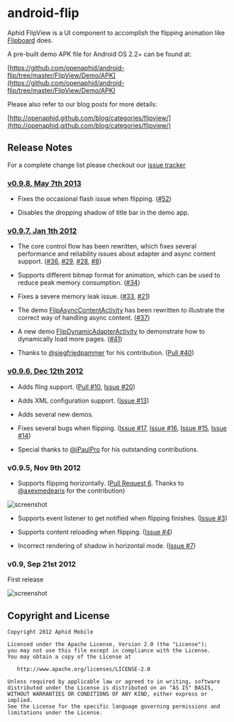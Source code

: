 android-flip
============

Aphid FlipView is a UI component to accomplish the flipping animation like [Flipboard](http://www.flipboard.com) does.

A pre-built demo APK file for Android OS 2.2+ can be found at:

[https://github.com/openaphid/android-flip/tree/master/FlipView/Demo/APK](https://github.com/openaphid/android-flip/tree/master/FlipView/Demo/APK)

Please also refer to our blog posts for more details:

[http://openaphid.github.com/blog/categories/flipview/](http://openaphid.github.com/blog/categories/flipview/)

## Release Notes

For a complete change list please checkout our [issue tracker](https://github.com/openaphid/android-flip/issues/milestones?state=closed)

### [v0.9.8, May 7th 2013](https://github.com/openaphid/android-flip/issues?milestone=4&state=closed)

- Fixes the occasional flash issue when flipping. ([#52](https://github.com/openaphid/android-flip/issues/52))

- Disables the dropping shadow of title bar in the demo app.

### [v0.9.7, Jan 1th 2012](https://github.com/openaphid/android-flip/issues?milestone=3&state=closed)

- The core control flow has been rewritten, which fixes several performance and reliability issues about adapter and async content support. ([#36](https://github.com/openaphid/android-flip/issues/36), [#29](https://github.com/openaphid/android-flip/issues/29), [#28](https://github.com/openaphid/android-flip/issues/28), [#8](https://github.com/openaphid/android-flip/issues/8))

- Supports different bitmap format for animation, which can be used to reduce peak memory consumption. ([#34](https://github.com/openaphid/android-flip/issues/34))

- Fixes a severe memory leak issue. ([#33](https://github.com/openaphid/android-flip/issues/33), [#21](https://github.com/openaphid/android-flip/issues/21))

- The demo [FlipAsyncContentActivity](https://github.com/openaphid/android-flip/blob/master/FlipView/Demo/src/com/aphidmobile/flip/demo/FlipAsyncContentActivity.java) has been rewritten to illustrate the correct way of handling async content. ([#37](https://github.com/openaphid/android-flip/issues/37))

- A new demo [FlipDynamicAdapterActivity](https://github.com/openaphid/android-flip/blob/master/FlipView/Demo/src/com/aphidmobile/flip/demo/FlipDynamicAdapterActivity.java) to demonstrate how to dynamically load more pages. ([#41](https://github.com/openaphid/android-flip/issues/41))

- Thanks to [@siegfriedpammer](https://github.com/siegfriedpammer) for his contribution. ([Pull #40](https://github.com/openaphid/android-flip/pull/40))

### [v0.9.6, Dec 12th 2012](https://github.com/openaphid/android-flip/issues?milestone=1&state=closed)

- Adds fling support. ([Pull #10](https://github.com/openaphid/android-flip/pull/10), [Issue #20](https://github.com/openaphid/android-flip/issues/20))

- Adds XML configuration support. ([Issue #13](https://github.com/openaphid/android-flip/issues/13))

- Adds several new demos.

- Fixes several bugs when flipping. ([Issue #17](https://github.com/openaphid/android-flip/issues/17), [Issue #16](https://github.com/openaphid/android-flip/issues/16), [Issue #15](https://github.com/openaphid/android-flip/issues/15), [Issue #14](https://github.com/openaphid/android-flip/issues/14))

- Special thanks to [@iPaulPro](https://github.com/iPaulPro) for his outstanding contributions.

### v0.9.5, Nov 9th 2012

- Supports flipping horizontally. ([Pull Request 6](https://github.com/openaphid/android-flip/pull/6). Thanks to [@axexmedearis](https://github.com/alexmedearis) for the contribution)

![screenshot](http://openaphid.github.com/images/flipview-horizontal-demo.gif "Screenshot of Aphid FlipView v0.9.5")

- Supports event listener to get notified when flipping finishes. ([Issue #3](https://github.com/openaphid/android-flip/issues/3))

- Supports content reloading when flipping. ([Issue #4](https://github.com/openaphid/android-flip/issues/3))

- Incorrect rendering of shadow in horizontal mode. ([Issue #7](https://github.com/openaphid/android-flip/issues/7))

### v0.9, Sep 21st 2012
First release

![screenshot](http://openaphid.github.com/images/flipview-demo.gif "Screenshot of Aphid FlipView v0.9")

## Copyright and License

```
Copyright 2012 Aphid Mobile

Licensed under the Apache License, Version 2.0 (the "License");
you may not use this file except in compliance with the License.
You may obtain a copy of the License at
 
   http://www.apache.org/licenses/LICENSE-2.0

Unless required by applicable law or agreed to in writing, software
distributed under the License is distributed on an "AS IS" BASIS,
WITHOUT WARRANTIES OR CONDITIONS OF ANY KIND, either express or implied.
See the License for the specific language governing permissions and
limitations under the License.
```
